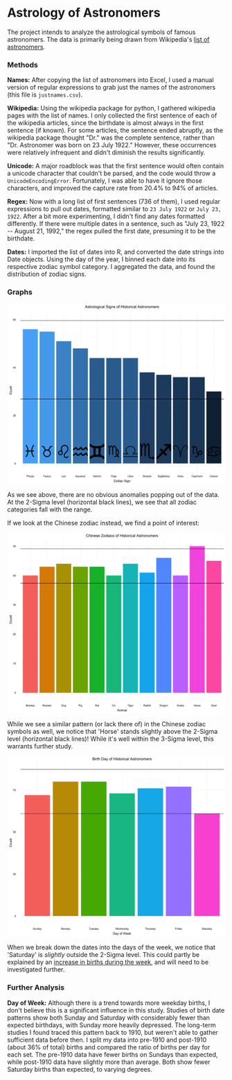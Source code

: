 # Astrology of Astronomers

The project intends to analyze the astrological symbols of famous astronomers. The data is primarily being drawn from Wikipedia's [list of astronomers](https://en.wikipedia.org/wiki/List_of_astronomers).

### Methods

**Names:** After copying the list of astronomers into Excel, I used a manual version of regular expressions to grab just the names of the astronomers (this file is `justnames.csv`).

**Wikipedia:** Using the wikipedia package for python, I gathered wikipedia pages with the list of names. I only collected the first sentence of each of the wikipedia articles, since the birthdate is almost always in the first sentence (if known). For some articles, the sentence ended abruptly, as the wikipedia package thought "Dr." was the complete sentence, rather than "Dr. Astronomer was born on 23 July 1922." However, these occurrences were relatively infrequent and didn't diminish the results significantly.

**Unicode:** A major roadblock was that the first sentence would often contain a unicode character that couldn't be parsed, and the code would throw a `UnicodeEncodingError`. Fortunately, I was able to have it ignore those characters, and improved the capture rate from 20.4% to 94% of articles.

**Regex:** Now with a long list of first sentences (736 of them), I used regular expressions to pull out dates, formatted similar to `23 July 1922` or `July 23, 1922`. After a bit more experimenting, I didn't find any dates formatted differently. If there were multiple dates in a sentence, such as "July 23, 1922 -- August 21, 1992," the regex pulled the first date, presuming it to be the birthdate.

**Dates:** I imported the list of dates into R, and converted the date strings into Date objects. Using the day of the year, I binned each date into its respective zodiac symbol category. I aggregated the data, and found the distribution of zodiac signs.

### Graphs

![Zodiac Distribution](Images/zodiacs.png)

As we see above, there are no obvious anomalies popping out of the data. At the 2-Sigma level (horizontal black lines), we see that all zodiac categories fall with the range.

If we look at the Chinese zodiac instead, we find a point of interest:

![Chinese Zodiac](Images/chinese_zodiac.png)

While we see a similar pattern (or lack there of) in the Chinese zodiac symbols as well, we notice that 'Horse' stands slightly above the 2-Sigma level (horizontal black lines)! While it's well within the 3-Sigma level, this warrants further study.

![Day of Week](Images/dayofweek.png)

When we break down the dates into the days of the week, we notice that 'Saturday' is *slightly* outside the 2-Sigma level. This could partly be explained by an [increase in births during the week][1], and will need to be investigated further.


### Further Analysis

**Day of Week:** Although there is a trend towards more weekday births, I don't believe this is a significant influence in this study. Studies of birth date patterns show both Sunday and Saturday with considerably fewer than expected birthdays, with Sunday more heavily depressed. The long-term studies I found traced this pattern back to 1910, but weren't able to gather sufficient data before then. I split my data into pre-1910 and post-1910 (about 36% of total) births and compared the ratio of births per day for each set. The pre-1910 data have fewer births on Sundays than expected, while post-1910 data have slightly more than average. Both show fewer Saturday births than expected, to varying degrees.






[1]: https://www.sciencedirect.com/science/article/pii/S1526952304004490


<!-- bottom -->
